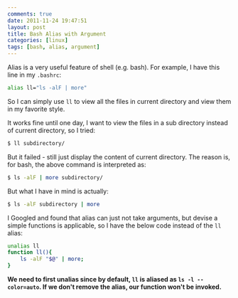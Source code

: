 ```yaml
---
comments: true
date: 2011-11-24 19:47:51
layout: post
title: Bash Alias with Argument
categories: [linux]
tags: [bash, alias, argument]
---
```


Alias is a very useful feature of shell (e.g. bash). For example, I have this
line in my `.bashrc`:

``` bash
alias ll="ls -alF | more"
```

<!-- more -->

So I can simply use `ll` to view all the files in current directory and view
them in my favorite style.

It works fine until one day, I want to view the files in a sub directory
instead of current directory, so I tried:

``` bash
$ ll subdirectory/
```

But it failed - still just display the content of current directory. The reason
is, for bash, the above command is interpreted as:

``` bash
$ ls -alF | more subdirectory/
```

But what I have in mind is actually:

``` bash
$ ls -alF subdirectory | more
```

I Googled and found that alias can just not take arguments, but devise a simple
functions is applicable, so I have the below code instead of the `ll` alias:

``` bash
unalias ll
function ll(){
    ls -alF "$@" | more;
}
```

**We need to first unalias since by default, `ll` is aliased as `ls -l
--color=auto`. If we don't remove the alias, our function won't be invoked.**
